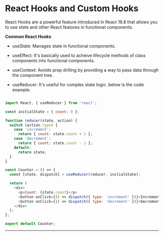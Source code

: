 # React Hooks and Custom Hooks

React Hooks are a powerful feature introduced in React 16.8 that allows you to use state and other React features in functional components.

**Common React Hooks**


- useState: Manages state in functional components.

- useEffect: It's basically used to acheive lifecycle methods of class components into functional components.

- useContext: Avoids prop drilling by providing a way to pass data through the component tree.

- useReducer: It's useful for complex state logic. below is the code example. 

```js

import React, { useReducer } from 'react';

const initialState = { count: 0 };

function reducer(state, action) {
  switch (action.type) {
    case 'increment':
      return { count: state.count + 1 };
    case 'decrement':
      return { count: state.count - 1 };
    default:
      return state;
  }
}

const Counter = () => {
  const [state, dispatch] = useReducer(reducer, initialState);

  return (
    <div>
      <p>Count: {state.count}</p>
      <button onClick={() => dispatch({ type: 'increment' })}>Increment</button>
      <button onClick={() => dispatch({ type: 'decrement' })}>Decrement</button>
    </div>
  );
};

export default Counter;


```

<hr>